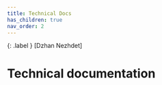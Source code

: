 ```yaml
---
title: Technical Docs
has_children: true
nav_order: 2
---
```


{: .label }
[Dzhan Nezhdet]
# Technical documentation
